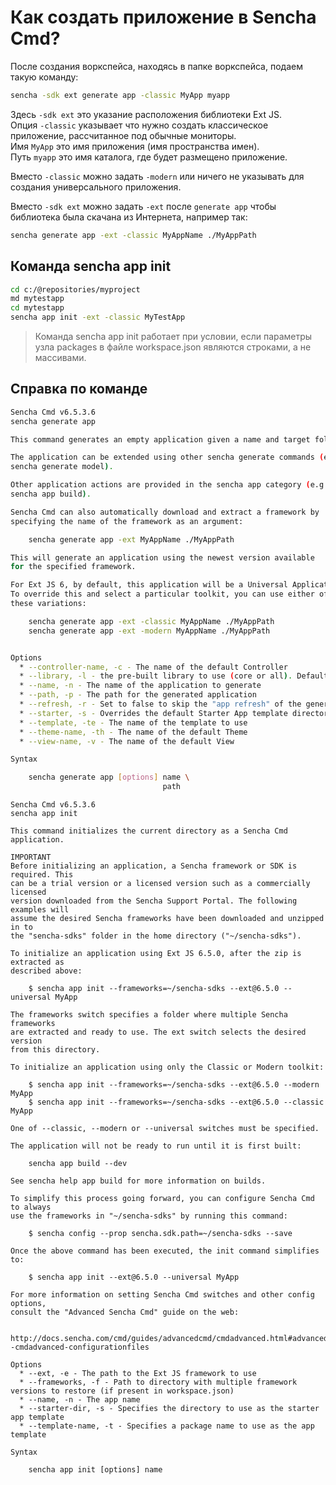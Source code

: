 Как создать приложение в Sencha Cmd?
=======================

После создания воркспейса, находясь в папке воркспейса, подаем такую команду:

```bash
sencha -sdk ext generate app -classic MyApp myapp
```

Здесь `-sdk ext` это указание расположения библиотеки Ext JS.  
Опция `-classic` указывает что нужно создать классическое приложение, рассчитанное под обычные мониторы.  
Имя `MyApp` это имя приложения (имя пространства имен).  
Путь `myapp` это имя каталога, где будет размещено приложение.  

Вместо `-classic` можно задать `-modern` или ничего не указывать для создания универсального приложения.

Вместо `-sdk ext` можно задать `-ext` после `generate app` чтобы библиотека была скачана из Интернета, например так:

```bash
sencha generate app -ext -classic MyAppName ./MyAppPath
```


Команда sencha app init
-----------------------


```bash
cd c:/@repositories/myproject
md mytestapp
cd mytestapp
sencha app init -ext -classic MyTestApp
```

> Команда sencha app init работает при условии, если параметры узла packages
в файле workspace.json являются строками, а не массивами.


Справка по команде
------------------

```bash
Sencha Cmd v6.5.3.6
sencha generate app

This command generates an empty application given a name and target folder.

The application can be extended using other sencha generate commands (e.g.,
sencha generate model).

Other application actions are provided in the sencha app category (e.g.,
sencha app build).

Sencha Cmd can also automatically download and extract a framework by
specifying the name of the framework as an argument:

    sencha generate app -ext MyAppName ./MyAppPath

This will generate an application using the newest version available
for the specified framework.

For Ext JS 6, by default, this application will be a Universal Application.
To override this and select a particular toolkit, you can use either of
these variations:

    sencha generate app -ext -classic MyAppName ./MyAppPath
    sencha generate app -ext -modern MyAppName ./MyAppPath


Options
  * --controller-name, -c - The name of the default Controller
  * --library, -l - the pre-built library to use (core or all). Default: core
  * --name, -n - The name of the application to generate
  * --path, -p - The path for the generated application
  * --refresh, -r - Set to false to skip the "app refresh" of the generated app
  * --starter, -s - Overrides the default Starter App template directory
  * --template, -te - The name of the template to use
  * --theme-name, -th - The name of the default Theme
  * --view-name, -v - The name of the default View

Syntax

    sencha generate app [options] name \
                                  path
```








```
Sencha Cmd v6.5.3.6
sencha app init

This command initializes the current directory as a Sencha Cmd application.

IMPORTANT
Before initializing an application, a Sencha framework or SDK is required. This
can be a trial version or a licensed version such as a commercially licensed
version downloaded from the Sencha Support Portal. The following examples will
assume the desired Sencha frameworks have been downloaded and unzipped in to
the "sencha-sdks" folder in the home directory ("~/sencha-sdks").

To initialize an application using Ext JS 6.5.0, after the zip is extracted as
described above:

    $ sencha app init --frameworks=~/sencha-sdks --ext@6.5.0 --universal MyApp

The frameworks switch specifies a folder where multiple Sencha frameworks
are extracted and ready to use. The ext switch selects the desired version
from this directory.

To initialize an application using only the Classic or Modern toolkit:

    $ sencha app init --frameworks=~/sencha-sdks --ext@6.5.0 --modern MyApp
    $ sencha app init --frameworks=~/sencha-sdks --ext@6.5.0 --classic MyApp

One of --classic, --modern or --universal switches must be specified.

The application will not be ready to run until it is first built:

    sencha app build --dev

See sencha help app build for more information on builds.

To simplify this process going forward, you can configure Sencha Cmd to always
use the frameworks in "~/sencha-sdks" by running this command:

    $ sencha config --prop sencha.sdk.path=~/sencha-sdks --save

Once the above command has been executed, the init command simplifies to:

    $ sencha app init --ext@6.5.0 --universal MyApp

For more information on setting Sencha Cmd switches and other config options,
consult the "Advanced Sencha Cmd" guide on the web:

    http://docs.sencha.com/cmd/guides/advancedcmd/cmdadvanced.html#advancedcmd--cmdadvanced-configurationfiles

Options
  * --ext, -e - The path to the Ext JS framework to use
  * --frameworks, -f - Path to directory with multiple framework versions to restore (if present in workspace.json)
  * --name, -n - The app name
  * --starter-dir, -s - Specifies the directory to use as the starter app template
  * --template-name, -t - Specifies a package name to use as the app template

Syntax

    sencha app init [options] name

```